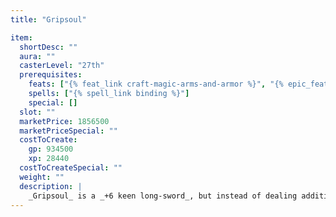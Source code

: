 ```yaml
---
title: "Gripsoul"

item:
  shortDesc: ""
  aura: ""
  casterLevel: "27th"
  prerequisites:
    feats: ["{% feat_link craft-magic-arms-and-armor %}", "{% epic_feat_link craft-epic-magic-arms-and-armor %}"]
    spells: ["{% spell_link binding %}"]
    special: []
  slot: ""
  marketPrice: 1856500
  marketPriceSpecial: ""
  costToCreate:
    gp: 934500
    xp: 28440
  costToCreateSpecial: ""
  weight: ""
  description: |
    _Gripsoul_ is a _+6 keen long-sword_, but instead of dealing additional damage on a critical hit, the weapon imprisons the victim in a gem set in the pommel of the sword as per a {% spell_link binding %} spell heightened to 16th level (DC 30). The same is true of any blow that would otherwise kill a foe or knock him or her unconscious. Only one creature can be so held, but the wielder can release the bound soul at any time with a command word.
---
```


